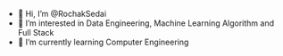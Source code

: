 - 👋 Hi, I’m @RochakSedai
- 👀 I’m interested in Data Engineering, Machine Learning Algorithm and Full Stack
- 🌱 I’m currently learning Computer Engineering

<!---
RochakSedai/RochakSedai is a ✨ special ✨ repository because its `README.md` (this file) appears on your GitHub profile.
You can click the Preview link to take a look at your changes.
--->
